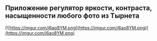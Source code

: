 ## Приложение регулятор яркости, контраста, насыщенности любого фото из Тырнета

[![https://imgur.com/i6ao8YM.png](https://imgur.com/i6ao8YM.png)](https://imgur.com/i6ao8YM.png)

